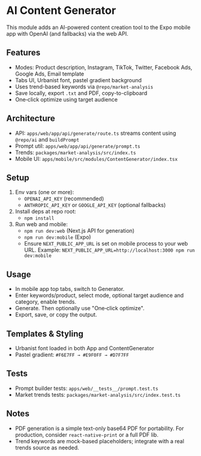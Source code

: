 # AI Content Generator

This module adds an AI-powered content creation tool to the Expo mobile app with OpenAI (and fallbacks) via the web API.

## Features
- Modes: Product description, Instagram, TikTok, Twitter, Facebook Ads, Google Ads, Email template
- Tabs UI, Urbanist font, pastel gradient background
- Uses trend-based keywords via `@repo/market-analysis`
- Save locally, export `.txt` and PDF, copy-to-clipboard
- One‑click optimize using target audience

## Architecture
- API: `apps/web/app/api/generate/route.ts` streams content using `@repo/ai` and `buildPrompt`
- Prompt util: `apps/web/app/api/generate/prompt.ts`
- Trends: `packages/market-analysis/src/index.ts`
- Mobile UI: `apps/mobile/src/modules/ContentGenerator/index.tsx`

## Setup
1. Env vars (one or more):
   - `OPENAI_API_KEY` (recommended)
   - `ANTHROPIC_API_KEY` or `GOOGLE_API_KEY` (optional fallbacks)
2. Install deps at repo root:
   - `npm install`
3. Run web and mobile:
   - `npm run dev:web` (Next.js API for generation)
   - `npm run dev:mobile` (Expo)
   - Ensure `NEXT_PUBLIC_APP_URL` is set on mobile process to your web URL. Example: `NEXT_PUBLIC_APP_URL=http://localhost:3000 npm run dev:mobile`

## Usage
- In mobile app top tabs, switch to Generator.
- Enter keywords/product, select mode, optional target audience and category, enable trends.
- Generate. Then optionally use "One‑click optimize".
- Export, save, or copy the output.

## Templates & Styling
- Urbanist font loaded in both App and ContentGenerator
- Pastel gradient: `#F6E7FF → #E9F0FF → #D7F7FF`

## Tests
- Prompt builder tests: `apps/web/__tests__/prompt.test.ts`
- Market trends tests: `packages/market-analysis/src/index.test.ts`

## Notes
- PDF generation is a simple text-only base64 PDF for portability. For production, consider `react-native-print` or a full PDF lib.
- Trend keywords are mock-based placeholders; integrate with a real trends source as needed.